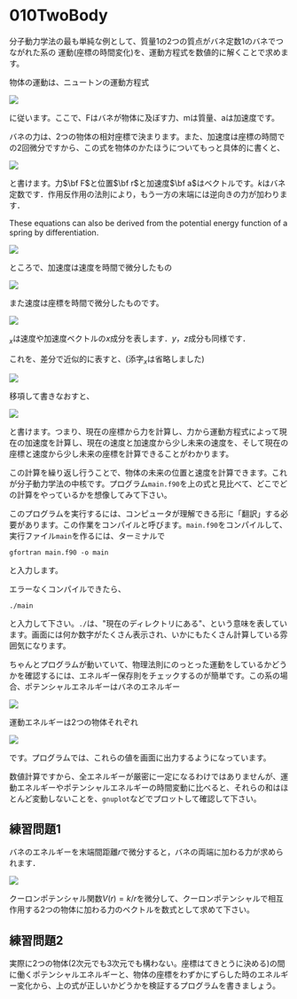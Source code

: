 # 010TwoBody

分子動力学法の最も単純な例として、質量1の2つの質点がバネ定数1のバネでつながれた系の
運動(座標の時間変化)を、運動方程式を数値的に解くことで求めます。

物体の運動は、ニュートンの運動方程式

<img src="https://latex.codecogs.com/svg.image?\begin{equation}  {\bf F} = m {\bf a}\end{equation}" />

に従います。ここで、Fはバネが物体に及ぼす力、mは質量、aは加速度です。

バネの力は、2つの物体の相対座標で決まります。また、加速度は座標の時間での2回微分ですから、この式を物体のかたほうについてもっと具体的に書くと、

<img src="https://latex.codecogs.com/svg.image?\begin{equation}{\bf F}_1 = -k ({\bf r}_1- {\bf r}_2) = m_1 {\bf a}_1 \end{equation}" />

と書けます。力$\bf F$と位置$\bf r$と加速度$\bf a$はベクトルです。$k$はバネ定数です．作用反作用の法則により，もう一方の末端には逆向きの力が加わります．

These equations can also be derived from the potential energy function of a spring by differentiation.

<img src="https://latex.codecogs.com/svg.image?
\begin{matrix}
V({\bf r}_1, {\bf r}_2) &=& \frac{k}{2}\left({\bf r}_1-{\bf    r}_2\right)^2\\
 {\bf F}_1&=& -\frac{\partial V}{\partial{\bf r}_1}\\
   &=&-k\left({\bf r}_1-{\bf r}_2\right)\\
{\bf F}_2&=& -\frac{\partial V}{\partial{\bf r}_2}\\
   &=&-{\bf F}_1 \end{matrix}
" />

ところで、加速度は速度を時間で微分したもの

<img src="https://latex.codecogs.com/svg.image?\begin{equation}a_x = \partial v_x / \partial t\end{equation}" />

また速度は座標を時間で微分したものです。

<img src="https://latex.codecogs.com/svg.image?\begin{equation}v_x = \partial r_x / \partial t\end{equation}" />

$_x$は速度や加速度ベクトルの$x$成分を表します．$y$，$z$成分も同様です．

これを、差分で近似的に表すと、(添字$_x$は省略しました)

<img src="https://latex.codecogs.com/svg.image?\begin{matrix}a(t)&=&[ v(t+\Delta t) - v(t) ] / \Delta t\\v(t)&=&[ r(t+\Delta t) - r(t) ] / \Delta t\end{matrix}" />

移項して書きなおすと、

<img src="https://latex.codecogs.com/svg.image?
\begin{matrix}
v(t+\Delta t) = v(t) + a(t) \Delta t\\
r(t+\Delta t) = r(t) + v(t) \Delta t
\end{eqnarray}" />

と書けます。つまり、現在の座標から力を計算し、力から運動方程式によって現在の加速度を計算し、現在の速度と加速度から少し未来の速度を、そして現在の座標と速度から少し未来の座標を計算できることがわかります。

この計算を繰り返し行うことで、物体の未来の位置と速度を計算できます。これが分子動力学法の中核です。プログラム`main.f90`を上の式と見比べて、どこでどの計算をやっているかを想像してみて下さい。

このプログラムを実行するには、コンピュータが理解できる形に「翻訳」する必要があります。この作業をコンパイルと呼びます。`main.f90`をコンパイルして、実行ファイル`main`を作るには、ターミナルで

`gfortran main.f90 -o main`

と入力します。

エラーなくコンパイルできたら、

`./main`

と入力して下さい。`./`は、"現在のディレクトリにある"、という意味を表しています。画面には何か数字がたくさん表示され、いかにもたくさん計算している雰囲気になります。

ちゃんとプログラムが動いていて、物理法則にのっとった運動をしているかどうかを確認するには、エネルギー保存則をチェックするのが簡単です。この系の場合、ポテンシャルエネルギーはバネのエネルギー

<img src="https://latex.codecogs.com/svg.image?
\begin{equation}\label{eq:e_sp}
E_p = k \left| r_1 - r_2 \right|^2 / 2
\end{equation}
" />

運動エネルギーは2つの物体それぞれ

<img src="https://latex.codecogs.com/svg.image?
\begin{equation}
E_k = m \left| v \right|^2 / 2
\end{equation}
" />

です。プログラムでは、これらの値を画面に出力するようになっています。

数値計算ですから、全エネルギーが厳密に一定になるわけではありませんが、運動エネルギーやポテンシャルエネルギーの時間変動に比べると、それらの和はほとんど変動しないことを、`gnuplot`などでプロットして確認して下さい。

## 練習問題1

バネのエネルギーを末端間距離$r$で微分すると，バネの両端に加わる力が求められます．

<img src="https://latex.codecogs.com/svg.image?
\begin{matrix}
E_p(r)&=&kr^2/2\\
{\bf F}&=&-\frac{\partial E_p(r)}{\partial {\bf r}}\\
&=&-\frac{\partial E_p(r)}{\partial r}\frac{\partial r}{\partial {\bf r}}\\
&=&-k{\bf r}
\end{matrix}
" />

クーロンポテンシャル関数$V(r) = k / r$を微分して、クーロンポテンシャルで相互作用する2つの物体に加わる力のベクトルを数式として求めて下さい。


## 練習問題2

実際に2つの物体(2次元でも3次元でも構わない。座標はてきとうに決める)の間に働くポテンシャルエネルギーと、物体の座標をわずかにずらした時のエネルギー変化から、上の式が正しいかどうかを検証するプログラムを書きましょう。

